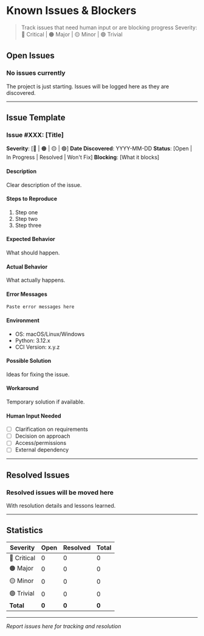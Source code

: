 # Known Issues & Blockers

> Track issues that need human input or are blocking progress
> Severity: 🔴 Critical | 🟠 Major | 🟡 Minor | 🟢 Trivial

## Open Issues

### No issues currently
The project is just starting. Issues will be logged here as they are discovered.

---

## Issue Template

### Issue #XXX: [Title]
**Severity**: [🔴 | 🟠 | 🟡 | 🟢]
**Date Discovered**: YYYY-MM-DD
**Status**: [Open | In Progress | Resolved | Won't Fix]
**Blocking**: [What it blocks]

#### Description
Clear description of the issue.

#### Steps to Reproduce
1. Step one
2. Step two
3. Step three

#### Expected Behavior
What should happen.

#### Actual Behavior
What actually happens.

#### Error Messages
```
Paste error messages here
```

#### Environment
- OS: macOS/Linux/Windows
- Python: 3.12.x
- CCI Version: x.y.z

#### Possible Solution
Ideas for fixing the issue.

#### Workaround
Temporary solution if available.

#### Human Input Needed
- [ ] Clarification on requirements
- [ ] Decision on approach
- [ ] Access/permissions
- [ ] External dependency

---

## Resolved Issues

### Resolved issues will be moved here
With resolution details and lessons learned.

---

## Statistics

| Severity | Open | Resolved | Total |
|----------|------|----------|-------|
| 🔴 Critical | 0 | 0 | 0 |
| 🟠 Major | 0 | 0 | 0 |
| 🟡 Minor | 0 | 0 | 0 |
| 🟢 Trivial | 0 | 0 | 0 |
| **Total** | **0** | **0** | **0** |

---
*Report issues here for tracking and resolution*